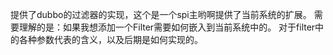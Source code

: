提供了dubbo的过滤器的实现，这个是一个spi主哟啊提供了当前系统的扩展。
需要理解的是：如果我想添加一个Filter需要如何嵌入到当前系统中的。
对于filter中的各种参数代表的含义，以及后期是如何实现的。